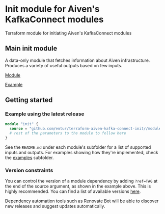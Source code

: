 # Init module for Aiven's KafkaConnect modules

Terraform module for initiating Aiven's KafkaConnect modules

## Main init module

A data-only module that fetches information about Aiven infrastructure.
Produces a variety of useful outputs based on few inputs.

[Module](modules/init)

[Example](examples/init/main.tf)

## Getting started

<!-- ci: x-release-please-start-version -->

### Example using the latest release

```terraform
module "init" {
  source = "github.com/entur/terraform-aiven-kafka-connect-init//modules/init?ref=v1.1.2"
  # rest of the parameters to the module to follow here
}
```

<!-- ci: x-release-please-end -->

See the `README.md` under each module's subfolder for a list of supported inputs and outputs. For examples showing how
they're implemented, check the [examples](examples) subfolder.

### Version constraints

You can control the version of a module dependency by adding `?ref=TAG` at the end of the source argument, as shown in
the example above. This is highly recommended. You can find a list of available
versions [here](https://github.com/entur/terraform-aiven-kafka-connect-init/releases).

Dependency automation tools such as Renovate Bot will be able to discover new releases and suggest updates
automatically.
